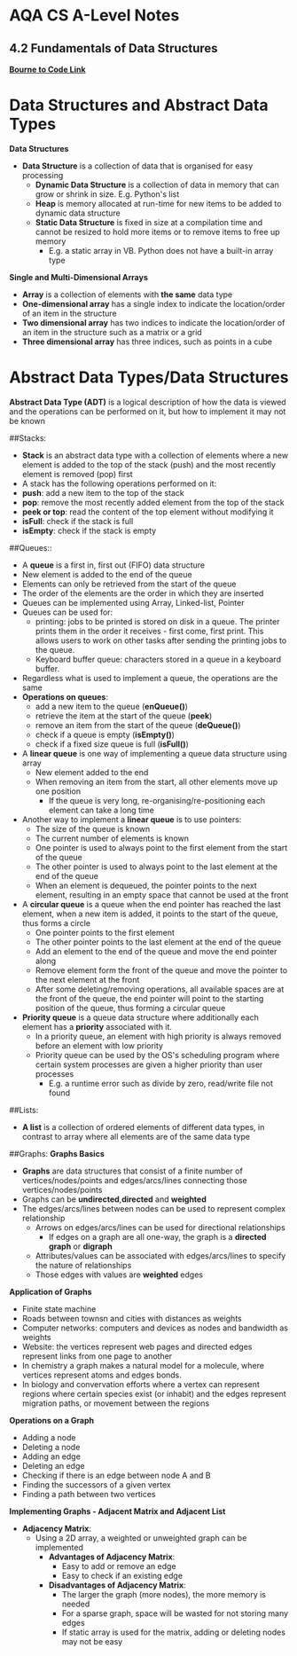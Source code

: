 # AQA CS A-Level Notes

## 4.2 Fundamentals of Data Structures

**[Bourne to Code Link](https://bournetocode.com/projects/AQA_A_Theory/pages/4-2.html)**

# Data Structures and Abstract Data Types
**Data Structures**
+ **Data Structure** is a collection of data that is organised for easy processing
	+ **Dynamic Data Structure** is a collection of data in memory that can grow or shrink in size. E.g. Python's list
  + **Heap** is memory allocated at run-time for new items to be added to dynamic data structure
  + **Static Data Structure** is fixed in size at a compilation time and cannot be resized to hold more items or to remove items to free up memory
    + E.g. a static array in VB. Python does not have a built-in array type
    
**Single and Multi-Dimensional Arrays**
+ **Array** is a collection of elements with **the same** data type
+ **One-dimensional array** has a single index to indicate the location/order of an item in the structure
+ **Two dimensional array** has two indices to indicate the location/order of an item in the structure such as a matrix or a grid
+ **Three dimensional array** has three indices, such as points in a cube

# Abstract Data Types/Data Structures
**Abstract Data Type (ADT)** is a logical description of how the data is viewed and the operations can be performed on it, but how to implement it may not be known

##Stacks:
+ **Stack** is an abstract data type with a collection of elements where a new element is added to the top of the stack (push) and the most recently element is removed (pop) first
+ A stack has the following operations performed on it:
 + **push**: add a new item to the top of the stack
 + **pop**: remove the most recently added element from the top of the stack
 + **peek or top**: read the content of the top element without modifying it
 + **isFull**: check if the stack is full
 + **isEmpty**: check if the stack is empty

##Queues::
+ A **queue** is a first in, first out (FIFO) data structure
+ New element is added to the end of the queue
+ Elements can only be retrieved from the start of the queue
+ The order of the elements are the order in which they are inserted
+ Queues can be implemented using Array, Linked-list, Pointer
+ Queues can be used for:
  + printing: jobs to be printed is stored on disk in a queue. The printer prints them in the order it receives - first come, first print. This allows users to work on other tasks after sending the printing jobs to the queue.
  + Keyboard buffer queue: characters stored in a queue in a keyboard buffer.
+ Regardless what is used to implement a queue, the operations are the same
+ **Operations on queues**:
  + add a new item to the queue (**enQueue()**)
  + retrieve the item at the start of the queue (**peek**)
  + remove an item from the start of the queue (**deQueue()**)
  + check if a queue is empty (**isEmpty()**)
  + check if a fixed size queue is full (**isFull()**)
+ A **linear queue** is one way of implementing a queue data structure using array
  + New element added to the end
  + When removing an item from the start, all other elements move up one position
  	+ If the queue is very long, re-organising/re-positioning each element can take a long time
+ Another way to implement a **linear queue** is to use pointers:
  + The size of the queue is known
  + The current number of elements is known
  + One pointer is used to always point to the first element from the start of the queue
  + The other pointer is used to always point to the last element at the end of the queue
  + When an element is dequeued, the pointer points to the next element, resulting in an empty space that cannot be used at the front
+ A **circular queue** is a queue when the end pointer has reached the last element, when a new item is added, it points to the start of the queue, thus forms a circle
  + One pointer points to the first element
  + The other pointer points to the last element at the end of the queue
  + Add an element to the end of the queue and move the end pointer along
  + Remove element form the front of the queue and move the pointer to the next element at the front
  + After some deleting/removing operations, all available spaces are at the front of the queue, the end pointer will point to the starting position of the queue, thus forming a circular queue
+ **Priority queue** is a queue data structure where additionally each element has a **priority** associated with it.
  + In a priority queue, an element with high priority is always removed before an element with low priority
  + Priority queue can be used by the OS's scheduling program where certain system processes are given a higher priority than user processes
    + E.g. a runtime error such as divide by zero, read/write file not found

##Lists:
+ **A list** is a collection of ordered elements of different data types, in contrast to array where all elements are of the same data type

##Graphs:
**Graphs Basics**
+ **Graphs** are data structures that consist of a finite number of vertices/nodes/points and edges/arcs/lines connecting those vertices/nodes/points
+ Graphs can be **undirected**,**directed** and **weighted**
+ The edges/arcs/lines between nodes can be used to represent complex relationship
  + Arrows on edges/arcs/lines can be used for directional relationships
    + If edges on a graph are all one-way, the graph is a **directed graph** or **digraph**
  + Attributes/values can be associated with edges/arcs/lines to specify the nature of relationships
  + Those edges with values are **weighted** edges

**Application of Graphs**
+ Finite state machine
+ Roads between townsn and cities with distances as weights
+ Computer networks: computers and devices as nodes and bandwidth as weights
+ Website: the vertices represent web pages and directed edges represent links from one page to another
+ In chemistry a graph makes a natural model for a molecule, where vertices represent atoms and edges bonds.
+ In biology and convervation efforts where a vertex can represent regions where certain species exist (or inhabit) and the edges represent migration paths, or movement between the regions

**Operations on a Graph**
+ Adding a node
+ Deleting a node
+ Adding an edge
+ Deleting an edge
+ Checking if there is an edge between node A and B
+ Finding the successors of a given vertex
+ Finding a path between two vertices

**Implementing Graphs - Adjacent Matrix and Adjacent List**
+ **Adjacency Matrix**:
  + Using a 2D array, a weighted or unweighted graph can be implemented
    + **Advantages of Adjacency Matrix**:
      + Easy to add or remove an edge
      + Easy to check if an existing edge
    + **Disadvantages of Adjacency Matrix**:
      + The larger the graph (more nodes), the more memory is needed
      + For a sparse graph, space will be wasted for not storing many edges
      + If static array is used for the matrix, adding or deleting nodes may not be easy
   
	
  
